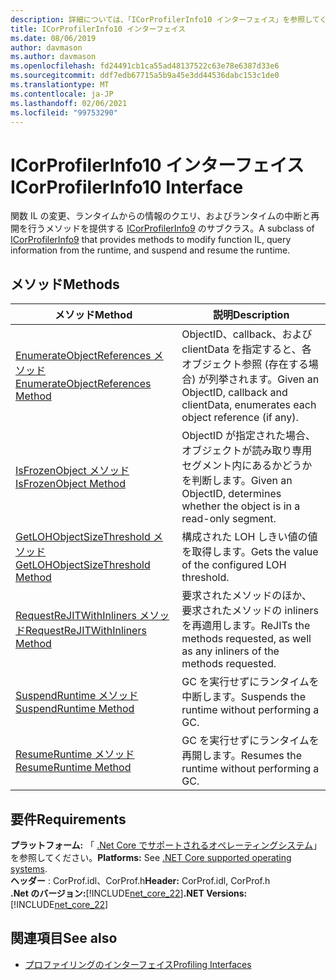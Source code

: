 ```yaml
---
description: 詳細については、「ICorProfilerInfo10 インターフェイス」を参照してください。
title: ICorProfilerInfo10 インターフェイス
ms.date: 08/06/2019
author: davmason
ms.author: davmason
ms.openlocfilehash: fd24491cb1ca55ad48137522c63e78e6387d33e6
ms.sourcegitcommit: ddf7edb67715a5b9a45e3dd44536dabc153c1de0
ms.translationtype: MT
ms.contentlocale: ja-JP
ms.lasthandoff: 02/06/2021
ms.locfileid: "99753290"
---
```

# <a name="icorprofilerinfo10-interface"></a><span data-ttu-id="7f851-103">ICorProfilerInfo10 インターフェイス</span><span class="sxs-lookup"><span data-stu-id="7f851-103">ICorProfilerInfo10 Interface</span></span>

<span data-ttu-id="7f851-104">関数 IL の変更、ランタイムからの情報のクエリ、およびランタイムの中断と再開を行うメソッドを提供する [ICorProfilerInfo9](icorprofilerinfo9-interface.md) のサブクラス。</span><span class="sxs-lookup"><span data-stu-id="7f851-104">A subclass of [ICorProfilerInfo9](icorprofilerinfo9-interface.md) that provides methods to modify function IL, query information from the runtime, and suspend and resume the runtime.</span></span>

## <a name="methods"></a><span data-ttu-id="7f851-105">メソッド</span><span class="sxs-lookup"><span data-stu-id="7f851-105">Methods</span></span>  

| <span data-ttu-id="7f851-106">メソッド</span><span class="sxs-lookup"><span data-stu-id="7f851-106">Method</span></span>|<span data-ttu-id="7f851-107">説明</span><span class="sxs-lookup"><span data-stu-id="7f851-107">Description</span></span>|  
| ------------|-----------------|  
|[<span data-ttu-id="7f851-108">EnumerateObjectReferences メソッド</span><span class="sxs-lookup"><span data-stu-id="7f851-108">EnumerateObjectReferences Method</span></span>](icorprofilerinfo10-enumerateobjectreferences-method.md)|<span data-ttu-id="7f851-109">ObjectID、callback、および clientData を指定すると、各オブジェクト参照 (存在する場合) が列挙されます。</span><span class="sxs-lookup"><span data-stu-id="7f851-109">Given an ObjectID, callback and clientData, enumerates each object reference (if any).</span></span> |
|[<span data-ttu-id="7f851-110">IsFrozenObject メソッド</span><span class="sxs-lookup"><span data-stu-id="7f851-110">IsFrozenObject Method</span></span>](icorprofilerinfo10-isfrozenobject-method.md)|<span data-ttu-id="7f851-111">ObjectID が指定された場合、オブジェクトが読み取り専用セグメント内にあるかどうかを判断します。</span><span class="sxs-lookup"><span data-stu-id="7f851-111">Given an ObjectID, determines whether the object is in a read-only segment.</span></span> |
|[<span data-ttu-id="7f851-112">GetLOHObjectSizeThreshold メソッド</span><span class="sxs-lookup"><span data-stu-id="7f851-112">GetLOHObjectSizeThreshold Method</span></span>](icorprofilerinfo10-getlohobjectsizethreshold-method.md)|<span data-ttu-id="7f851-113">構成された LOH しきい値の値を取得します。</span><span class="sxs-lookup"><span data-stu-id="7f851-113">Gets the value of the configured LOH threshold.</span></span> |
|[<span data-ttu-id="7f851-114">RequestReJITWithInliners メソッド</span><span class="sxs-lookup"><span data-stu-id="7f851-114">RequestReJITWithInliners Method</span></span>](icorprofilerinfo10-requestrejitwithinliners-method.md)| <span data-ttu-id="7f851-115">要求されたメソッドのほか、要求されたメソッドの inliners を再適用します。</span><span class="sxs-lookup"><span data-stu-id="7f851-115">ReJITs the methods requested, as well as any inliners of the methods requested.</span></span>  |
|[<span data-ttu-id="7f851-116">SuspendRuntime メソッド</span><span class="sxs-lookup"><span data-stu-id="7f851-116">SuspendRuntime Method</span></span>](icorprofilerinfo10-suspendruntime-method.md)| <span data-ttu-id="7f851-117">GC を実行せずにランタイムを中断します。</span><span class="sxs-lookup"><span data-stu-id="7f851-117">Suspends the runtime without performing a GC.</span></span> |
|[<span data-ttu-id="7f851-118">ResumeRuntime メソッド</span><span class="sxs-lookup"><span data-stu-id="7f851-118">ResumeRuntime Method</span></span>](icorprofilerinfo10-resumeruntime-method.md)| <span data-ttu-id="7f851-119">GC を実行せずにランタイムを再開します。</span><span class="sxs-lookup"><span data-stu-id="7f851-119">Resumes the runtime without performing a GC.</span></span> |

## <a name="requirements"></a><span data-ttu-id="7f851-120">要件</span><span class="sxs-lookup"><span data-stu-id="7f851-120">Requirements</span></span>  

<span data-ttu-id="7f851-121">**プラットフォーム:** 「 [.Net Core でサポートされるオペレーティングシステム](../../../core/install/windows.md?pivots=os-windows)」を参照してください。</span><span class="sxs-lookup"><span data-stu-id="7f851-121">**Platforms:** See [.NET Core supported operating systems](../../../core/install/windows.md?pivots=os-windows).</span></span>  
<span data-ttu-id="7f851-122">**ヘッダー** : CorProf.idl、CorProf.h</span><span class="sxs-lookup"><span data-stu-id="7f851-122">**Header:** CorProf.idl, CorProf.h</span></span>  
<span data-ttu-id="7f851-123">**.Net のバージョン:**[!INCLUDE[net_core_22](../../../../includes/net-core-30-md.md)]</span><span class="sxs-lookup"><span data-stu-id="7f851-123">**.NET Versions:** [!INCLUDE[net_core_22](../../../../includes/net-core-30-md.md)]</span></span>

## <a name="see-also"></a><span data-ttu-id="7f851-124">関連項目</span><span class="sxs-lookup"><span data-stu-id="7f851-124">See also</span></span>

- [<span data-ttu-id="7f851-125">プロファイリングのインターフェイス</span><span class="sxs-lookup"><span data-stu-id="7f851-125">Profiling Interfaces</span></span>](profiling-interfaces.md)
